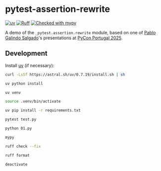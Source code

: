 # pytest-assertion-rewrite

[![uv](https://img.shields.io/endpoint?url=https://raw.githubusercontent.com/astral-sh/uv/main/assets/badge/v0.json)](https://github.com/astral-sh/uv)
[![Ruff](https://img.shields.io/endpoint?url=https://raw.githubusercontent.com/astral-sh/ruff/main/assets/badge/v2.json)](https://github.com/astral-sh/ruff)
[![Checked with mypy](https://www.mypy-lang.org/static/mypy_badge.svg)](https://mypy-lang.org/)

A demo of the `_pytest.assertion.rewrite` module, based on one of [Pablo Galindo Salgado](https://github.com/pablogsal)'s presentations at [PyCon Portugal 2025](https://2025.pycon.pt/).

## Development

Install [uv](https://docs.astral.sh/uv/getting-started/installation/) (if necessary):

```bash
curl -LsSf https://astral.sh/uv/0.7.19/install.sh | sh
```

```bash
uv python install
```

```bash
uv venv
```

```bash
source .venv/bin/activate
```

```bash
uv pip install -r requirements.txt
```

```bash
pytest test.py
```

```bash
python 01.py
```

```bash
mypy
```

```bash
ruff check --fix
```

```bash
ruff format
```

```bash
deactivate
```
